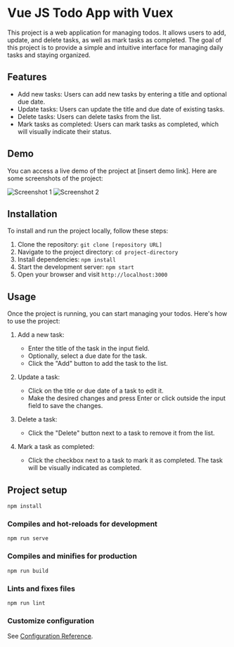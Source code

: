 # Vue JS Todo App with Vuex

This project is a web application for managing todos. It allows users to add, update, and delete tasks, as well as mark tasks as completed. The goal of this project is to provide a simple and intuitive interface for managing daily tasks and staying organized.

## Features

- Add new tasks: Users can add new tasks by entering a title and optional due date.
- Update tasks: Users can update the title and due date of existing tasks.
- Delete tasks: Users can delete tasks from the list.
- Mark tasks as completed: Users can mark tasks as completed, which will visually indicate their status.

## Demo

You can access a live demo of the project at [insert demo link]. Here are some screenshots of the project:

![Screenshot 1](screenshots/screenshot1.png)
![Screenshot 2](screenshots/screenshot2.png)

## Installation

To install and run the project locally, follow these steps:

1. Clone the repository: `git clone [repository URL]`
2. Navigate to the project directory: `cd project-directory`
3. Install dependencies: `npm install`
4. Start the development server: `npm start`
5. Open your browser and visit `http://localhost:3000`

## Usage

Once the project is running, you can start managing your todos. Here's how to use the project:

1. Add a new task:
   - Enter the title of the task in the input field.
   - Optionally, select a due date for the task.
   - Click the "Add" button to add the task to the list.

2. Update a task:
   - Click on the title or due date of a task to edit it.
   - Make the desired changes and press Enter or click outside the input field to save the changes.

3. Delete a task:
   - Click the "Delete" button next to a task to remove it from the list.

4. Mark a task as completed:
   - Click the checkbox next to a task to mark it as completed. The task will be visually indicated as completed.

## Project setup
```
npm install
```

### Compiles and hot-reloads for development
```
npm run serve
```

### Compiles and minifies for production
```
npm run build
```

### Lints and fixes files
```
npm run lint
```

### Customize configuration
See [Configuration Reference](https://cli.vuejs.org/config/).
